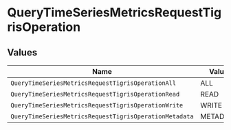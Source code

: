 # QueryTimeSeriesMetricsRequestTigrisOperation


## Values

| Name                                                   | Value                                                  |
| ------------------------------------------------------ | ------------------------------------------------------ |
| `QueryTimeSeriesMetricsRequestTigrisOperationAll`      | ALL                                                    |
| `QueryTimeSeriesMetricsRequestTigrisOperationRead`     | READ                                                   |
| `QueryTimeSeriesMetricsRequestTigrisOperationWrite`    | WRITE                                                  |
| `QueryTimeSeriesMetricsRequestTigrisOperationMetadata` | METADATA                                               |